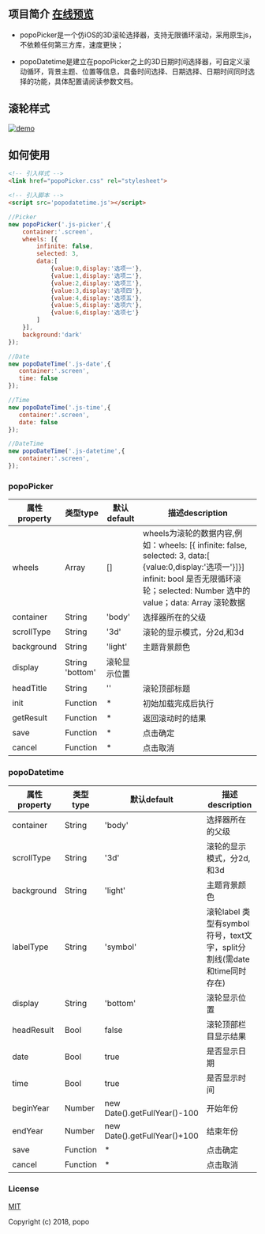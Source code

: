## 项目简介 [在线预览](https://po-po.github.io/popoPicker/ "Demo")

- popoPicker是一个仿iOS的3D滚轮选择器，支持无限循环滚动，采用原生js，不依赖任何第三方库，速度更快；

- popoDatetime是建立在popoPicker之上的3D日期时间选择器，可自定义滚动循环，背景主题、位置等信息，具备时间选择、日期选择、日期时间同时选择的功能，具体配置请阅读参数文档。

## 滚轮样式
[![demo](https://po-po.github.io/popoPicker/img/pic-1.png "1")](https://po-po.github.io/popoPicker/img/pic-1.png "1")

## 如何使用
```html
<!-- 引入样式 -->
<link href="popoPicker.css" rel="stylesheet">

<!-- 引入脚本 -->
<script src='popodatetime.js'></script>
```

```javascript
//Picker
new popoPicker('.js-picker',{
    container:'.screen',
    wheels: [{
        infinite: false,
        selected: 3,
        data:[
            {value:0,display:'选项一'},
            {value:1,display:'选项二'},
            {value:2,display:'选项三'},
            {value:3,display:'选项四'},
            {value:4,display:'选项五'},
            {value:5,display:'选项六'},
            {value:6,display:'选项七'}
        ]
    }],
    background:'dark'
});

//Date
new popoDateTime('.js-date',{
   container:'.screen',
   time: false
});

//Time
new popoDateTime('.js-time',{
   container:'.screen',
   date: false
});

//DateTime
new popoDateTime('.js-datetime',{
   container:'.screen',
});
```

### popoPicker
|属性property|类型type|默认default|描述description|
| ------------ | ------------ | ------------ | ------------ |
|wheels|Array|[]|wheels为滚轮的数据内容,例如：wheels: [{ infinite: false, selected: 3, data:[ {value:0,display:'选项一'}]}] infinit: bool 是否无限循环滚轮；selected: Number 选中的value；data: Array 滚轮数据|
|container|String|'body'|选择器所在的父级|
|scrollType|String|'3d'|滚轮的显示模式，分2d,和3d||
|background|String|'light'|主题背景颜色|
|display|String	'bottom'|滚轮显示位置|
|headTitle|String|''|滚轮顶部标题|
|init|Function|*|初始加载完成后执行|
|getResult|Function|*|返回滚动时的结果|
|save|Function|*|点击确定|
|cancel|Function|*|点击取消|


### popoDatetime
|属性property|类型type|默认default|描述description|
| ------------ | ------------ | ------------ | ------------ |
|container|String|'body'|选择器所在的父级|
|scrollType|String|'3d'|滚轮的显示模式，分2d,和3d|
|background|String|'light'|主题背景颜色|
|labelType|String|'symbol'|滚轮label 类型有symbol符号，text文字，split分割线(需date和time同时存在)|
|display|String|'bottom'|滚轮显示位置|
|headResult|Bool|false|滚轮顶部栏目显示结果|
|date|Bool|true|是否显示日期|
|time|Bool|true|是否显示时间|
|beginYear|Number|new Date().getFullYear()-100|开始年份|
|endYear|Number|new Date().getFullYear()+100|结束年份|
|save|Function|*|点击确定|
|cancel|Function|*|点击取消|

### License

[MIT](http://opensource.org/licenses/MIT)

Copyright (c) 2018, popo

